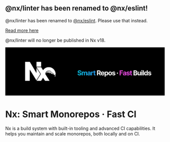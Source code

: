 ## @nx/linter has been renamed to @nx/eslint!

@nx/linter has been renamed to [@nx/eslint](https://www.npmjs.com/package/@nx/eslint). Please use that instead.

[Read more here](https://nx.dev/recipes/other/rescope)

@nx/linter will no longer be published in Nx v18.

<p style="text-align: center;"><img src="https://raw.githubusercontent.com/nrwl/nx/master/images/nx.png" width="600" alt="Nx - Smart Monorepos · Fast CI"></p>

# Nx: Smart Monorepos · Fast CI

Nx is a build system with built-in tooling and advanced CI capabilities. It helps you maintain and scale monorepos, both locally and on CI.
